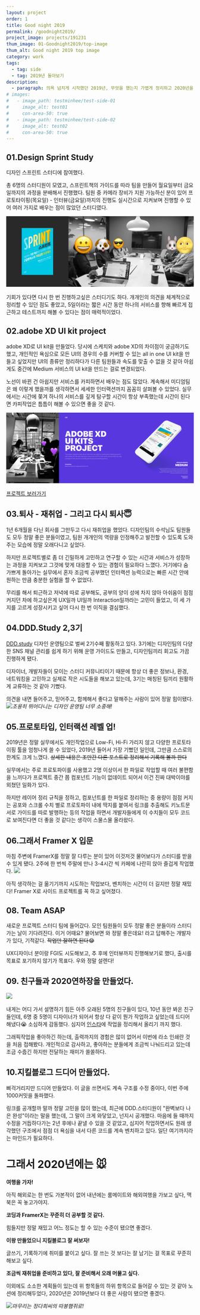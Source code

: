```yaml
---
layout: project
order: 1
title: Good night 2019
permalink: /goodnight2019/
project_image: projects/191231
thum_image: 01-Goodnight2019/top-image
thum_alt: Good night 2019 top image
category: work
tags:
  - tag: side
  - tag: 2019년 돌아보기
description:
  - paragraph: 의욕 넘치게 시작했던 2019년, 무엇을 했는지 가볍게 정리하고 2020년을 준비해보자.
# images:
#   - image_path: testminhee/test-side-01
#     image_alt: test01
#     con-area-50: true
#   - image_path: testminhee/test-side-02
#     image_alt: test02
#     con-area-50: true
---
```


## 01.Design Sprint Study

디자인 스프린트 스터디에 참여했다.

총 6명의 스터디원이 모였고, 스프린트책의 가이드를 따라 팀을 만들어 월요일부터 금요일까지의 과정을 분배해서 진행했다. 팀원 중 카메라 장비가 지원 가능하신 분이 있어 프로토타이핑(목요일) - 인터뷰(금요일)까지의 진행도 실시간으로 지켜보며 진행할 수 있어 여러 가지로 배우는 점이 많았던 스터디였다.

![01-ds-study](/assets/img/projects/01-Goodnight2019/01-ds-study.jpg)

<!-- 대부분이 직장인 이였기 때문에 책에 나온 데로 5일 동안 한 공간에 모여있기는 힘들었다. 대신 [miro board](https://miro.com/)를 활용해서 온라인으로 모여 일주일에 하루, 저녁 시간대에 틈틈이 각 파트를 진행했고 기대 이상으로 활용 만족도가 높았다! -->

기회가 있다면 다시 한 번 진행하고싶은 스터디기도 하다. 개개인의 의견을 체계적으로 정리할 수 있던 점도 좋았고, 5일이라는 짧은 시간 동안 하나의 서비스를 향해 빠르게 접근하고 테스트까지 해볼 수 있다는 점이 매력적이었다.

## 02.adobe XD UI kit project

adobe XD로 UI kit을 만들었다. 당시에 스케치와 adobe XD의 차이점이 궁금하기도 했고, 개인적인 욕심으로 모든 UI의 경우의 수를 커버할 수 있는 all in one UI kit을 만들고 싶었지만 UI의 종류만 정리하다가 다른 팀원들과 속도를 맞출 수 없을 것 같아 아쉽게도 중간에 Medium 서비스의 UI kit을 만드는 걸로 변경되었다.

노선이 바뀐 건 아쉽지만 서비스를 카피하면서 배우는 점도 많았다. 계속해서 미디엄팀은 왜 이렇게 했을까를 생각하면서 세세한 인터랙션까지 꼼꼼히 살펴볼 수 있었다. 실무에서는 시간에 쫒겨 하나의 서비스를 깊게 탐구할 시간이 항상 부족했는데 시간이 된다면 카피작업은 틈틈이 해볼 수 있으면 좋을 것 같다.

![02-xd-study](/assets/img/projects/01-Goodnight2019/02-xd-study.jpg)

<!-- XD를 사용하면서 스케치보다 편하다 느낀 점이 있다면, asset을 정리하는 방법이 스케치보다 직관적이라는 점이다. 윈도우 환경에서 기획자분들이 와이어프레임을 관리하고 공유하기에도 좋으니 XD도 더 많이 퍼졌으면 좋겠다. -->

[프로젝트 보러가기](https://www.behance.net/gallery/79060439/Adobe-XD-UI-Kits-Side-Project#comments)

## 03.퇴사 - 재취업 - 그리고 다시 퇴사😇

1년 6개월을 다닌 회사를 그만두고 다시 재취업을 했었다. 디자인팀의 수석님도 팀원들도 모두 정말 좋은 분들이였고, 팀원 개개인의 역량을 인정해주고 발전할 수 있도록 도와주는 모습에 정말 오래다니고 싶었다.

하지만 프로젝트별로 좀 더 긴밀하게 고민하고 연구할 수 있는 시간과 서비스가 성장하는 과정을 지켜보고 그것에 맞게 대응할 수 있는 경험이 필요하다 느꼈다. 거기에다 숨 가쁘게 돌아가는 실무에서 혼자 조금씩 공부했던 인터랙션 능력으로는 빠른 시간 안에 원하는 만큼 충분한 실험을 할 수 없었다.

무리를 해서 퇴근하고 저녁에 따로 공부해도, 공부의 양이 성에 차지 않아 아쉬움이 점점 커지던 차에 하고싶은게 UX일까 UI일까 Interaction일까라는 고민이 들었고, 이 세 가지를 고르게 성장시키고 싶어 다시 한 번 이직을 결심했다.

## 04.DDD.Study 2,3기

[DDD.study](https://www.facebook.com/dddstudy/) 디자인 운영팀으로 벌써 2기수째 활동하고 있다. 3기에는 디자인팀의 다양한 SNS 채널 관리를 쉽게 하기 위해 운영 가이드도 만들고, 디자인팀끼리 회고도 가끔 진행하게 됐다.

디자이너, 개발자들이 모이는 스터디 커뮤니티이기 때문에 항상 더 좋은 정보나, 환경, 네트워킹을 고민하고 실제로 작은 시도들을 해보고 있는데, 3기는 매칭된 팀끼리 원활하게 교류하는 것 같아 기뻤다.

의견을 내면 들어주고, 믿어주고, 함께해서 좋다고 말해주는 사람이 있어 정말 힘이됐다.
<img src = "https://i.imgur.com/a4k8b23.jpg" >_조용히 뛰어다니는 디자인 운영팀 너무 소중해!_

## 05.프로토타입, 인터랙션 레벨 업!

2019년은 정말 실무에서도 개인작업으로 Low-Fi, Hi-Fi 가리지 않고 다양한 프로토타이핑 툴을 엄청나게 쓸 수 있었다, 2019년 들어서 가장 기뻤던 일인데, 그만큼 스스로의 한계도 크게 느꼈다. ~~상세한 내용은 조만간 다른 포스트로 정리해서 기록해 볼까 한다~~

실무에서는 주로 프로토파이를 사용했고 2명 이상이서 한 파일로 작업할 때 여러 불편함을 느끼다가 프로젝트 중간 쯤 컴포넌트 기능이 없데이트 되어서 이건 진짜 대박이야를 외쳤던 일화가 있다.

하지만 레이어 정리 규칙을 정하고, 컴포넌트를 한 파일로 정리하는 중 용량이 점점 커지는 공포와 스크롤 수치 별로 프로토파이 내에 딱지를 붙여서 링크를 추출해도 키노트문서로 가이드를 따로 발행하는 등의 작업을 하면서 개발자들에게 이 수치들이 모두 코드로 보여진다면 더 좋을 것 같다는 생각이 스물스물 올라왔다.

## 06.그래서 Framer X 입문

마침 주변에 FramerX를 정말 잘 다루는 분이 있어 이것저것 물어보다가 스터디를 받을 수 있게 됐다. 2주에 한 번씩 주말에 만나 3-4시간 씩 카페에 나란히 앉아 즐겁게 작업했다.
<img src = "https://i.imgur.com/SfE5NcS.jpg" >

아직 생각하는 걸 옮기기까지 시도하는 작업보다, 벤치하는 시간이 더 길지만 정말 재밌다! Framer X로 사이드 프로젝트를 꼭 하고 싶어졌다.

## 08. Team ASAP

새로운 프로젝트 스터디 팀에 들어갔다. 모인 팀원들이 모두 정말 좋은 분들이라 스터디가는 날이 기다려진다. 이거 어때요? 물어보면 와 정말 좋은데요! 라고 답해주는 개발자가 있다, 기적같다. ~~작업만 잘하면 된다~~😂

UX디자이너 분이랑 FGI도 시도해보고, 추 후에 인터뷰까지 진행해보기로 했다, 출시를 목표로 포기하지 않기가 목표다. 우와 정말 설렌다!

## 09. 친구들과 2020연하장을 만들었다.

<img src = "https://i.imgur.com/9v9JNAI.jpg" >

내게는 어디 가서 설명하기 힘든 아주 오래된 5명의 친구들이 있다, 10년 동안 봐온 친구들인데, 6명 중 5명이 디자이너가 되어서 항상 다 같이 뭔가 작업하고 싶었는데 드디어 해냈다😭 소심하게 감동했다. 심지어 [인스타](https://www.instagram.com/surplus_six/)에 작업을 정리해서 올리기 까지 했다.

그래픽작업을 좋아하긴 하는데, 출력까지의 경험은 많이 없어서 이번에 라소 인쇄란 것을 처음 접해봤다. 개인적으로 감사하고, 좋아하는 분들에게 조금씩 나눠드리고 있는데 조금 수줍긴 하지만 전달하는 재미가 쏠쏠하다.

## 10.지킬블로그 드디어 만들었다.

삐걱거리지만 드디어 만들었다. 이 글을 쓰면서도 계속 구조를 수정 중이다, 이번 주에 1000커밋을 돌파했다.

링크를 공개할까 말까 정말 고민을 많이 했는데, 최근에 DDD.스터디원이 "완벽보다 나은 완성"이라는 말을 했는데, 그 말이 크게 와닿았고, 넌지시 공개했다. 마음에 들 때까지 수정을 거듭하다가는 2년 후에나 끝낼 수 있을 것 같았고, 심지어 작업하면서도 원래 생각했던 구조에서 점점 더 욕심을 내서 다른 코드를 계속 벤치하고 있다. 일단 여기까지라는 마인드가 필요하다.

# 그래서 2020년에는 🐭

**여행을 가자!**

아직 해외로는 한 번도 가본적이 없어 내년에는 룸메이트와 해외여행을 가보고 싶다, 맥북은 꼭 놓고가야지.

**코딩과 FramerX는 꾸준히 더 공부할 것 같다.**

힘들지만 정말 재밌고 어느 정도는 할 수 있는 수준이 됐으면 좋겠다.

**이왕 만들었으니 지킬블로그 잘 써보자!**

글쓰기, 기록하기에 취미를 붙이고 싶다. 잘 쓰는 것 보다는 잘 남기는 걸 목표로 꾸준히 해보고 싶다.

**조금씩 재취업을 준비하고 있다, 잘 준비해서 오래 머물고 싶다.**

이외에도 소소한 계획들이 있는데 위 항목들의 하위 항목으로 들어갈 수 있는 것 같아 노션에 정리해두었다, 2020년은 2019년보다 더 좋은 사람이 됐으면 좋겠다.

<img src = "https://i.imgur.com/9X25PHO.jpg" >_마무리는 정다희씨의 따봉햄쥐로!_
